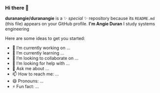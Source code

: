 ### Hi there 👋


**duranangie/duranangie** is a ✨ _special_ ✨ repository because its `README.md` (this file) appears on your GitHub profile.
**I'm Angie Duran** I study systems engineering


Here are some ideas to get you started:

- 🔭 I’m currently working on ...
- 🌱 I’m currently learning ...
- 👯 I’m looking to collaborate on ...
- 🤔 I’m looking for help with ...
- 💬 Ask me about ...
- 📫 How to reach me: ...
- 😄 Pronouns: ...
- ⚡ Fun fact: ...
